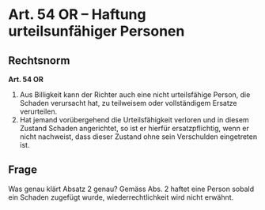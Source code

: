 # Art. 54 OR – Haftung urteilsunfähiger Personen
## **Rechtsnorm**
**Art. 54 OR**  
1. Aus Billigkeit kann der Richter auch eine nicht urteilsfähige Person, die Schaden verursacht hat, zu teilweisem oder vollständigem Ersatze verurteilen.  
2. Hat jemand vorübergehend die Urteilsfähigkeit verloren und in diesem Zustand Schaden angerichtet, so ist er hierfür ersatzpflichtig, wenn er nicht nachweist, dass dieser Zustand ohne sein Verschulden eingetreten ist.

## Frage
Was genau klärt Absatz 2 genau? Gemäss Abs. 2 haftet eine Person sobald ein Schaden zugefügt wurde, wiederrechtlichkeit wird nicht erwähnt.



